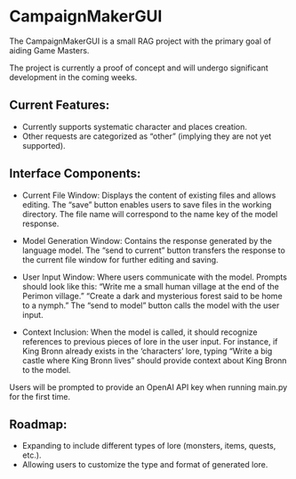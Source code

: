 # CampaignMakerGUI
The CampaignMakerGUI is a small RAG project with the primary goal of aiding Game Masters.

The project is currently a proof of concept and will undergo significant development in the coming weeks.

## Current Features:
- Currently supports systematic character and places creation.
- Other requests are categorized as “other” (implying they are not yet supported).
  
## Interface Components:
- Current File Window: Displays the content of existing files and allows editing.
    The “save” button enables users to save files in the working directory.
    The file name will correspond to the name key of the model response.
  
- Model Generation Window: Contains the response generated by the language model.
    The “send to current” button transfers the response to the current file window for further editing and saving.

- User Input Window: Where users communicate with the model.
    Prompts should look like this:
      “Write me a small human village at the end of the Perimon village.”
      “Create a dark and mysterious forest said to be home to a nymph.”
    The “send to model” button calls the model with the user input.

- Context Inclusion:
  When the model is called, it should recognize references to previous pieces of lore in the user input.
  For instance, if King Bronn already exists in the ‘characters’ lore, typing “Write a big castle where King Bronn lives” should provide context about King Bronn to the model.

Users will be prompted to provide an OpenAI API key when running main.py for the first time.


## Roadmap:
- Expanding to include different types of lore (monsters, items, quests, etc.).
- Allowing users to customize the type and format of generated lore.
